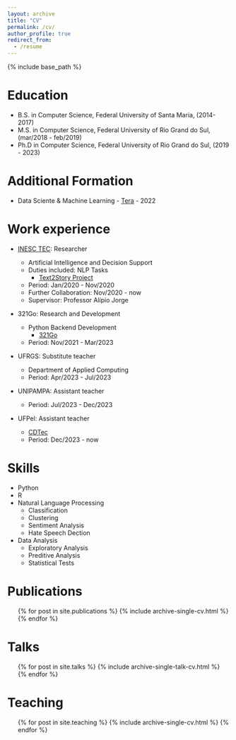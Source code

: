 ```yaml
---
layout: archive
title: "CV"
permalink: /cv/
author_profile: true
redirect_from:
  - /resume
---
```


{% include base_path %}

Education
======
* B.S. in Computer Science, Federal University of Santa Maria, (2014-2017)
* M.S. in Computer Science, Federal University of Rio Grand do Sul, (mar/2018 - feb/2019)
* Ph.D in Computer Science, Federal University of Rio Grand do Sul, (2019 - 2023)

Additional Formation
=====
* Data Sciente & Machine Learning - [Tera](https://somostera.com/cursos/data-science-machine-learning) - 2022

Work experience
======
* [INESC TEC](https://www.inesctec.pt/en): Researcher
  * Artificial Intelligence and Decision Support
  * Duties included: NLP Tasks
    * [Text2Story Project](https://text2story.inesctec.pt)
  * Period: Jan/2020 - Nov/2020
  * Further Collaboration: Nov/2020 - now
  * Supervisor: Professor Alípio Jorge

* 321Go: Research and Development
  * Python Backend Development 
    * [321Go](https://dev.platform321go.com)  
  * Period: Nov/2021 - Mar/2023

* UFRGS: Substitute teacher
  * Department of Applied Computing
  * Period: Apr/2023 - Jul/2023

* UNIPAMPA: Assistant teacher
  * Period: Jul/2023 - Dec/2023

* UFPel: Assistant teacher
  * [CDTec](https://wp.ufpel.edu.br/cdtec/)
  * Period: Dec/2023 - now

Skills
======
* Python
* R
* Natural Language Processing
  * Classification
  * Clustering
  * Sentiment Analysis
  * Hate Speech Dection
* Data Analysis
  * Exploratory Analysis
  * Preditive Analysis
  * Statistical Tests  

Publications
======
  <ul>{% for post in site.publications %}
    {% include archive-single-cv.html %}
  {% endfor %}</ul>
  
Talks
======
  <ul>{% for post in site.talks %}
    {% include archive-single-talk-cv.html %}
  {% endfor %}</ul>
  
Teaching
======
  <ul>{% for post in site.teaching %}
    {% include archive-single-cv.html %}
  {% endfor %}</ul>
